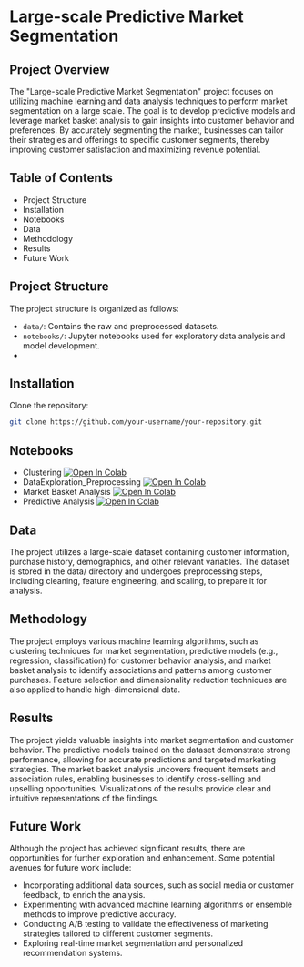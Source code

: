 # Large-scale Predictive Market Segmentation

## Project Overview

The "Large-scale Predictive Market Segmentation" project focuses on utilizing machine learning and data analysis techniques to perform market segmentation on a large scale. The goal is to develop predictive models and leverage market basket analysis to gain insights into customer behavior and preferences. By accurately segmenting the market, businesses can tailor their strategies and offerings to specific customer segments, thereby improving customer satisfaction and maximizing revenue potential.

## Table of Contents
- Project Structure
- Installation
- Notebooks
- Data
- Methodology
- Results
- Future Work

## Project Structure

The project structure is organized as follows:

- `data/`: Contains the raw and preprocessed datasets.
- `notebooks/`: Jupyter notebooks used for exploratory data analysis and model development.
- 
## Installation

Clone the repository:

   ```bash
   git clone https://github.com/your-username/your-repository.git
```

## Notebooks

- Clustering [![Open In Colab](https://colab.research.google.com/assets/colab-badge.svg)](https://colab.research.google.com/github/Divyan-shu-Singh/demo1/blob/main/Clustering.ipynb)
- DataExploration_Preprocessing [![Open In Colab](https://colab.research.google.com/assets/colab-badge.svg)](https://colab.research.google.com/github/Divyan-shu-Singh/demo1/blob/main/DataExploration_Preprocessing.ipynb)
- Market Basket Analysis [![Open In Colab](https://colab.research.google.com/assets/colab-badge.svg)](https://colab.research.google.com/github/Divyan-shu-Singh/demo1/blob/main/Market_Basket_Analysis.ipynb)
- Predictive Analysis [![Open In Colab](https://colab.research.google.com/assets/colab-badge.svg)](https://colab.research.google.com/github/Divyan-shu-Singh/demo1/blob/main/Predictive_Analysis.ipynb)


## Data
The project utilizes a large-scale dataset containing customer information, purchase history, demographics, and other relevant variables. The dataset is stored in the data/ directory and undergoes preprocessing steps, including cleaning, feature engineering, and scaling, to prepare it for analysis.

## Methodology
The project employs various machine learning algorithms, such as clustering techniques for market segmentation, predictive models (e.g., regression, classification) for customer behavior analysis, and market basket analysis to identify associations and patterns among customer purchases. Feature selection and dimensionality reduction techniques are also applied to handle high-dimensional data.

## Results
The project yields valuable insights into market segmentation and customer behavior. The predictive models trained on the dataset demonstrate strong performance, allowing for accurate predictions and targeted marketing strategies. The market basket analysis uncovers frequent itemsets and association rules, enabling businesses to identify cross-selling and upselling opportunities. Visualizations of the results provide clear and intuitive representations of the findings.

## Future Work
Although the project has achieved significant results, there are opportunities for further exploration and enhancement. Some potential avenues for future work include:

- Incorporating additional data sources, such as social media or customer feedback, to enrich the analysis.
- Experimenting with advanced machine learning algorithms or ensemble methods to improve predictive accuracy.
- Conducting A/B testing to validate the effectiveness of marketing strategies tailored to different customer segments.
- Exploring real-time market segmentation and personalized recommendation systems.
